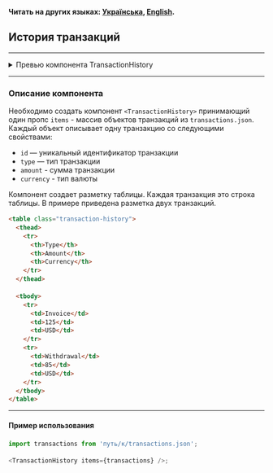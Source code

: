**Читать на других языках: [Українська](./README.ua.md),
[English](./README.en.md).**

## История транзакций

---

<details>
<summary>Превью компонента TransactionHistory</summary>

![Превью компонента TransactionHistory](./preview.jpg)

</details>

---

### Описание компонента

Необходимо создать компонент `<TransactionHistory>` принимающий один пропс
`items` - массив объектов транзакций из `transactions.json`. Каждый объект
описывает одну транзакцию со следующими свойствами:

- `id` — уникальный идентификатор транзакции
- `type` — тип транзакции
- `amount` - сумма транзакции
- `currency` - тип валюты

Компонент создает разметку таблицы. Каждая транзакция это строка таблицы. В
примере приведена разметка двух транзакций.

```html
<table class="transaction-history">
  <thead>
    <tr>
      <th>Type</th>
      <th>Amount</th>
      <th>Currency</th>
    </tr>
  </thead>

  <tbody>
    <tr>
      <td>Invoice</td>
      <td>125</td>
      <td>USD</td>
    </tr>
    <tr>
      <td>Withdrawal</td>
      <td>85</td>
      <td>USD</td>
    </tr>
  </tbody>
</table>
```

---

#### Пример использования

```js
import transactions from 'путь/к/transactions.json';

<TransactionHistory items={transactions} />;
```
